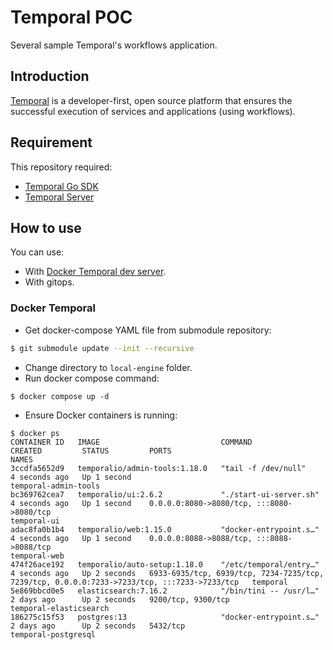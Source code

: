 # Temporal POC

Several sample Temporal's workflows application.

## Introduction

[Temporal](https://temporal.io/) is a developer-first, open source platform that ensures
the successful execution of services and applications (using workflows).

## Requirement

This repository required:

* [Temporal Go SDK](https://github.com/temporalio/sdk-go)
* [Temporal Server](https://github.com/temporalio/temporal)

## How to use

You can use:

* With [Docker Temporal dev server](https://github.com/temporalio/docker-compose).
* With gitops.

### Docker Temporal

* Get docker-compose YAML file from submodule repository:

```bash
$ git submodule update --init --recursive
```

* Change directory to `local-engine` folder.
* Run docker compose command:

```
$ docker compose up -d
```

* Ensure Docker containers is running:

```
$ docker ps
CONTAINER ID   IMAGE                           COMMAND                  CREATED         STATUS         PORTS                                                                                         NAMES
3ccdfa5652d9   temporalio/admin-tools:1.18.0   "tail -f /dev/null"      4 seconds ago   Up 1 second                                                                                                  temporal-admin-tools
bc369762cea7   temporalio/ui:2.6.2             "./start-ui-server.sh"   4 seconds ago   Up 1 second    0.0.0.0:8080->8080/tcp, :::8080->8080/tcp                                                     temporal-ui
adac8fa0b1b4   temporalio/web:1.15.0           "docker-entrypoint.s…"   4 seconds ago   Up 1 second    0.0.0.0:8088->8088/tcp, :::8088->8088/tcp                                                     temporal-web
474f26ace192   temporalio/auto-setup:1.18.0    "/etc/temporal/entry…"   4 seconds ago   Up 2 seconds   6933-6935/tcp, 6939/tcp, 7234-7235/tcp, 7239/tcp, 0.0.0.0:7233->7233/tcp, :::7233->7233/tcp   temporal
5e869bbcd0e5   elasticsearch:7.16.2            "/bin/tini -- /usr/l…"   2 days ago      Up 2 seconds   9200/tcp, 9300/tcp                                                                            temporal-elasticsearch
186275c15f53   postgres:13                     "docker-entrypoint.s…"   2 days ago      Up 2 seconds   5432/tcp                                                                                      temporal-postgresql
```
